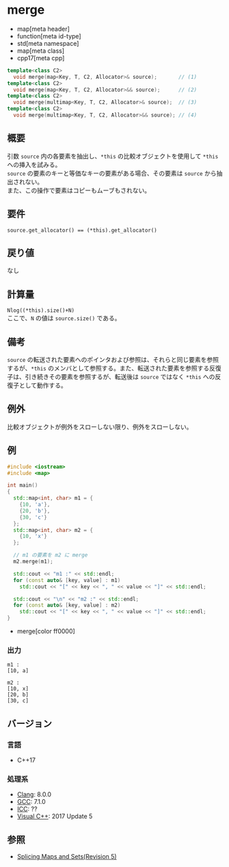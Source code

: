 # merge
* map[meta header]
* function[meta id-type]
* std[meta namespace]
* map[meta class]
* cpp17[meta cpp]

```cpp
template<class C2>
  void merge(map<Key, T, C2, Allocator>& source);       // (1)
template<class C2>
  void merge(map<Key, T, C2, Allocator>&& source);      // (2)
template<class C2>
  void merge(multimap<Key, T, C2, Allocator>& source);  // (3)
template<class C2>
  void merge(multimap<Key, T, C2, Allocator>&& source); // (4)
```

## 概要
引数 `source` 内の各要素を抽出し、`*this` の比較オブジェクトを使用して `*this` への挿入を試みる。  
`source` の要素のキーと等価なキーの要素がある場合、その要素は `source` から抽出されない。  
また、この操作で要素はコピーもムーブもされない。


## 要件
`source.get_allocator() == (*this).get_allocator()`


## 戻り値
なし


## 計算量
`Nlog((*this).size()+N)`  
ここで、`N` の値は `source.size()` である。


## 備考
`source` の転送された要素へのポインタおよび参照は、それらと同じ要素を参照するが、`*this` のメンバとして参照する。また、転送された要素を参照する反復子は、引き続きその要素を参照するが、転送後は `source` ではなく `*this` への反復子として動作する。


## 例外 
比較オブジェクトが例外をスローしない限り、例外をスローしない。


## 例
```cpp example
#include <iostream>
#include <map>

int main()
{
  std::map<int, char> m1 = {
    {10, 'a'},
    {20, 'b'},
    {30, 'c'}
  };
  std::map<int, char> m2 = {
    {10, 'x'}
  };

  // m1 の要素を m2 に merge
  m2.merge(m1);

  std::cout << "m1 :" << std::endl;
  for (const auto& [key, value] : m1)
    std::cout << "[" << key << ", " << value << "]" << std::endl;

  std::cout << "\n" << "m2 :" << std::endl;
  for (const auto& [key, value] : m2)
    std::cout << "[" << key << ", " << value << "]" << std::endl;
}
```
* merge[color ff0000]

### 出力
```
m1 :
[10, a]

m2 :
[10, x]
[20, b]
[30, c]
```


## バージョン
### 言語
- C++17

### 処理系
- [Clang](/implementation.md#clang): 8.0.0
- [GCC](/implementation.md#gcc): 7.1.0
- [ICC](/implementation.md#icc): ??
- [Visual C++](/implementation.md#visual_cpp): 2017 Update 5


## 参照
- [Splicing Maps and Sets(Revision 5)](http://www.open-std.org/jtc1/sc22/wg21/docs/papers/2016/p0083r3.pdf)
